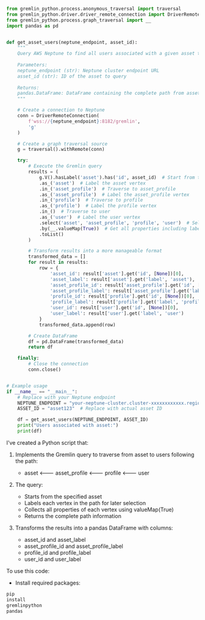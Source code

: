 

```python
from gremlin_python.process.anonymous_traversal import traversal
from gremlin_python.driver.driver_remote_connection import DriverRemoteConnection
from gremlin_python.process.graph_traversal import __
import pandas as pd


def get_asset_users(neptune_endpoint, asset_id):
    """
    Query AWS Neptune to find all users associated with a given asset through the specified relationship path.
    
    Parameters:
    neptune_endpoint (str): Neptune cluster endpoint URL
    asset_id (str): ID of the asset to query
    
    Returns:
    pandas.DataFrame: DataFrame containing the complete path from asset to users
    """

    # Create a connection to Neptune
    conn = DriverRemoteConnection(
        f'wss://{neptune_endpoint}:8182/gremlin',
        'g'
    )

    # Create a graph traversal source
    g = traversal().withRemote(conn)

    try:
        # Execute the Gremlin query
        results = (
            g.V().hasLabel('asset').has('id', asset_id)  # Start from the asset
            .as_('asset')  # Label the asset vertex
            .in_('asset_profile')  # Traverse to asset_profile
            .as_('asset_profile')  # Label the asset_profile vertex
            .in_('profile')  # Traverse to profile
            .as_('profile')  # Label the profile vertex
            .in_()  # Traverse to user
            .as_('user')  # Label the user vertex
            .select('asset', 'asset_profile', 'profile', 'user')  # Select all vertices in the path
            .by(__.valueMap(True))  # Get all properties including label
            .toList()
        )

        # Transform results into a more manageable format
        transformed_data = []
        for result in results:
            row = {
                'asset_id': result['asset'].get('id', [None])[0],
                'asset_label': result['asset'].get('label', 'asset'),
                'asset_profile_id': result['asset_profile'].get('id', [None])[0],
                'asset_profile_label': result['asset_profile'].get('label', 'asset_profile'),
                'profile_id': result['profile'].get('id', [None])[0],
                'profile_label': result['profile'].get('label', 'profile'),
                'user_id': result['user'].get('id', [None])[0],
                'user_label': result['user'].get('label', 'user')
            }
            transformed_data.append(row)

        # Create DataFrame
        df = pd.DataFrame(transformed_data)
        return df

    finally:
        # Close the connection
        conn.close()


# Example usage
if __name__ == "__main__":
    # Replace with your Neptune endpoint
    NEPTUNE_ENDPOINT = "your-neptune-cluster.cluster-xxxxxxxxxxxx.region.neptune.amazonaws.com"
    ASSET_ID = "asset123"  # Replace with actual asset ID

    df = get_asset_users(NEPTUNE_ENDPOINT, ASSET_ID)
    print("Users associated with asset:")
    print(df)

```

I've created a Python script that:

1. Implements the Gremlin query to traverse from asset to users following the path:
    - asset <--- asset_profile <--- profile <--- user

2. The query:
    - Starts from the specified asset
    - Labels each vertex in the path for later selection
    - Collects all properties of each vertex using valueMap(True)
    - Returns the complete path information

3. Transforms the results into a pandas DataFrame with columns:
    - asset_id and asset_label
    - asset_profile_id and asset_profile_label
    - profile_id and profile_label
    - user_id and user_label

To use this code:

- Install required packages:

```python
pip
install
gremlinpython
pandas
```
